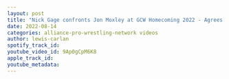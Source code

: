 ```yaml
---
layout: post
title: "Nick Gage confronts Jon Moxley at GCW Homecoming 2022 - Agrees to Title vs Career match"
date: 2022-08-14
categories: alliance-pro-wrestling-network videos
author: lewis-carlan
spotify_track_id: 
youtube_video_id: 9Ap0gCpM6K8
apple_track_id: 
youtube_metadata: 
---
```

